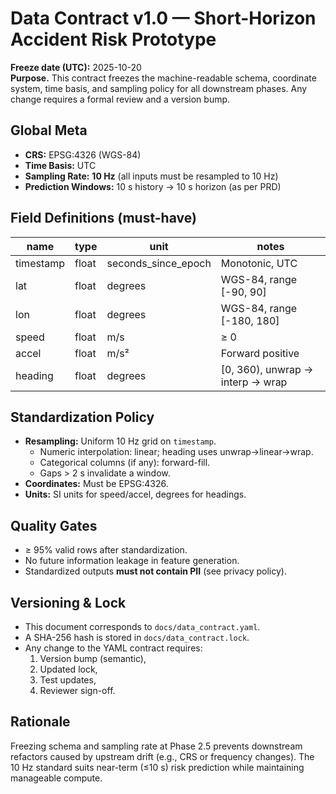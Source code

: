 # Data Contract v1.0 — Short-Horizon Accident Risk Prototype

**Freeze date (UTC):** 2025-10-20  
**Purpose.** This contract freezes the machine-readable schema, coordinate system, time basis, and sampling policy for all downstream phases. Any change requires a formal review and a version bump.

## Global Meta
- **CRS:** EPSG:4326 (WGS-84)
- **Time Basis:** UTC
- **Sampling Rate:** **10 Hz** (all inputs must be resampled to 10 Hz)
- **Prediction Windows:** 10 s history → 10 s horizon (as per PRD)

## Field Definitions (must-have)
| name      | type  | unit                | notes                                      |
|-----------|-------|---------------------|--------------------------------------------|
| timestamp | float | seconds_since_epoch | Monotonic, UTC                             |
| lat       | float | degrees             | WGS-84, range [-90, 90]                    |
| lon       | float | degrees             | WGS-84, range [-180, 180]                  |
| speed     | float | m/s                 | ≥ 0                                        |
| accel     | float | m/s²                | Forward positive                           |
| heading   | float | degrees             | [0, 360), unwrap → interp → wrap           |

## Standardization Policy
- **Resampling:** Uniform 10 Hz grid on `timestamp`.  
  - Numeric interpolation: linear; heading uses unwrap→linear→wrap.  
  - Categorical columns (if any): forward-fill.  
  - Gaps > 2 s invalidate a window.
- **Coordinates:** Must be EPSG:4326.  
- **Units:** SI units for speed/accel, degrees for headings.

## Quality Gates
- ≥ 95% valid rows after standardization.
- No future information leakage in feature generation.
- Standardized outputs **must not contain PII** (see privacy policy).

## Versioning & Lock
- This document corresponds to `docs/data_contract.yaml`.  
- A SHA-256 hash is stored in `docs/data_contract.lock`.  
- Any change to the YAML contract requires:
  1) Version bump (semantic),  
  2) Updated lock,  
  3) Test updates,  
  4) Reviewer sign-off.

## Rationale
Freezing schema and sampling rate at Phase 2.5 prevents downstream refactors caused by upstream drift (e.g., CRS or frequency changes). The 10 Hz standard suits near-term (≤10 s) risk prediction while maintaining manageable compute.

